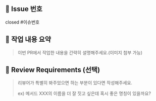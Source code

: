 ## 📎 Issue 번호
closed #이슈번호


## 📄 작업 내용 요약
> 이번 PR에서 작업한 내용을 간략히 설명해주세요.(이미지 첨부 가능) 


## 💬 Review Requirements (선택)
> 리뷰어가 특별히 봐주었으면 하는 부분이 있다면 작성해주세요.
>
> ex) 메서드 XXX의 이름을 더 잘 짓고 싶은데 혹시 좋은 명칭이 있을까요?
